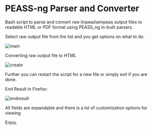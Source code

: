 # PEASS-ng Parser and Converter
Bash script to parse and convert raw linpeas\winpeas output files to readable HTML or PDF format using PEASS_ng in-built parsers.


Select raw output file from the list and you get options on what to do.

![main](https://user-images.githubusercontent.com/41833021/161229864-8cf1121b-1318-458b-8bdc-9c9895c23859.png)

Converting raw output file to HTML

![create](https://user-images.githubusercontent.com/41833021/161230074-44307b0d-fddf-452d-a6d8-f239afa571a4.png)

Further you can restart the script for a new file or simply exit if you are done.

End Result in Firefox:

![endresult](https://user-images.githubusercontent.com/41833021/161230899-a6aa9da5-31b4-47bb-98b9-3c12b436ff10.png)

All fields are expandable and there is a lot of customization options for viewing

Enjoy.
